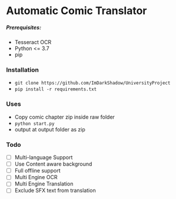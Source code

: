 # Automatic Comic Translator

##### Prerequisites:

- Tesseract OCR
- Python <= 3.7
- pip

### Installation

- `git clone https://github.com/ImDarkShadow/UniversityProject`
- `pip install -r requirements.txt`

### Uses

- Copy comic chapter zip inside raw folder
- `python start.py`
- output at output folder as zip

### Todo

- [ ] Multi-language Support
- [ ] Use Content aware background
- [ ] Full offline support
- [ ] Multi Engine OCR
- [ ] Multi Engine Translation
- [ ] Exclude SFX text from translation